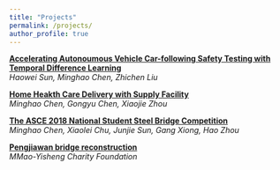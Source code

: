 ```yaml
---
title: "Projects"
permalink: /projects/
author_profile: true
---
```


<b>[Accelerating Autonoumous Vehicle Car-following Safety Testing with Temporal Difference Learning](http://goatman1.github.io/projects/AE)</b> <br>
<i>Haowei Sun, Minghao Chen, Zhichen Liu</i> 

<b>[Home Heakth Care Delivery with Supply Facility](http://goatman1.github.io/projects/HHC)</b> <br>
<i>Minghao Chen, Gongyu Chen, Xiaojie Zhou</i>

<b>[The ASCE 2018 National Student Steel Bridge Competition](http://goatman1.github.io/projects/ASCE_2018)</b> <br>
<i>Minghao Chen, Xiaolei Chu, Junjie Sun, Gang Xiong, Hao Zhou</i>

<b>[Pengjiawan bridge reconstruction](http://goatman1.github.io/projects/pengjiawan)</b> <br>
<i>MMao-Yisheng Charity Foundation</i>
